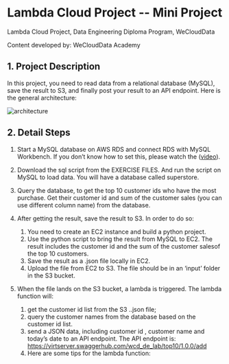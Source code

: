 # Lambda Cloud Project -- Mini Project

Lambda Cloud Project, Data Engineering Diploma Program, WeCloudData

Content developed by: WeCloudData Academy


## 1. Project Description

In this project, you need to read data from a relational database (MySQL), save the result to S3, and finally post your result to an API endpoint. Here is the general architecture:

![architecture](https://user-images.githubusercontent.com/108837052/194605139-52a6fc33-4ee7-46dd-b5fc-21fa5bf92e6f.png)

## 2. Detail Steps

1. Start a MySQL database on AWS RDS and connect RDS with MySQL Workbench. If you don’t know how to set this, please watch the ([video](https://www.youtube.com/watch?v=Ng_zi11N4_c)).
2. Download the sql script from the EXERCISE FILES. And run the script on MySQL to load data. You will have a database called superstore.
3. Query the database, to get the top 10 customer ids who have the most purchase. Get their customer id and sum of the customer sales (you can use different column name) from the database.
4. After getting the result, save the result to S3. In order to do so:
    1) You need to create an EC2 instance and build a python project.
    2) Use the python script to bring the result from MySQL to EC2. The result includes the customer id and the sum of the customer salesof the top 10 customers.
    3) Save the result as a .json file locally in EC2.
    4) Upload the file from EC2 to S3. The file should be in an ‘input’ folder in the S3 bucket. 

5. When the file lands on the S3 bucket, a lambda is triggered. The lambda function will:
    1) get the customer id list from the S3 ..json file;
    2) query the customer names from the database based on the customer id list.
    3) send a JSON data, including customer id , customer name and today’s date to an API endpoint. The API endpoint is: https://virtserver.swaggerhub.com/wcd_de_lab/top10/1.0.0/add
    4) Here are some tips for the lambda function: 
